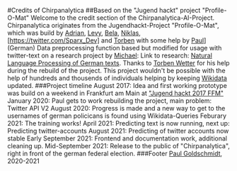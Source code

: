 #Credits of Chirpanalytica
##Based on the "Jugend hackt" project "Profile-O-Mat"
Welcome to the credit section of the Chirpanalytica-AI-Project.
Chirpanalytica originates from the Jugendhackt-Project "Profile-O-Mat", which was build by [Adrian](https://twitter.com/uberardy), [Levy](https://twitter.com/StoneLabs__), [Bela](https://twitter.com/0xBE7A), [Niklas](https://twitter.com/derNiklaas), [https://twitter.com/Sparx_Dev] and [Torben](https://twitter.com/TorbenWetter) with some help by [Paul](https://twitter.com/PauIGoldschmidt)]
(German) Data preprocessing function based but modified for usage with twitter-text on a research project by [Michael](https://twitter.com/mc51_): Link to research: [Natural Language Processing of German texts](https://data-dive.com/german-nlp-binary-text-classification-of-reviews-part1).
Thanks to [Torben Wetter](https://twitter.com/TorbenWetter) for his help during the rebuild of the project.
This project wouldn't be possible with the help of hundreds and thousends of individuals helping by keeping [Wikidata](https://www.wikidata.org/wiki/Wikidata:Main_Page) updated.
###Project timeline
August 2017: Idea and first working prototype was build on a weekend in Frankfurt am Main at ["Jugend hackt 2017 FFM"](https://jugendhackt.org/video/profile-o-mat/)
January 2020: Paul gets to work rebuilding the project, main problem: Twitter API V2
August 2020: Progress is made and a new way to get to the usernames of german policicans is found using Wikidata-Queries
Feburary 2021: The training works!
April 2021: Predicting text is now running, next up: Predicting twitter-accounts
August 2021: Predicting of twitter accounts now stable
Early September 2021: Frontend and documentation work, additional cleaning up.
Mid-September 2021: Release to the public of "Chirpanalytica", right in front of the german federal election.
###Footer
[Paul Goldschmidt](https://paul-goldschmidt.de/), 2020-2021